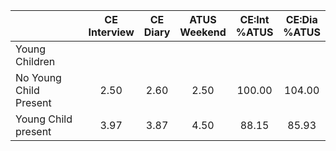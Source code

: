 
|                      | CE<br>Interview |  CE<br>Diary | ATUS<br>Weekend | CE:Int<br>%ATUS | CE:Dia<br>%ATUS |
| -------------------- | :----------: | :----------: | :----------: | :----------: | :----------: |
| Young Children       |              |              |              |              |              |
| No Young Child Present |         2.50 |         2.60 |         2.50 |       100.00 |       104.00 |
| Young Child present  |         3.97 |         3.87 |         4.50 |        88.15 |        85.93 |

